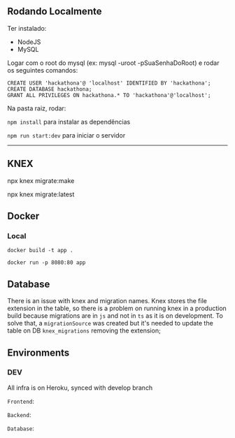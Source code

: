 ## Rodando Localmente

Ter instalado:

- NodeJS
- MySQL

Logar com o root do mysql (ex: mysql -uroot -pSuaSenhaDoRoot) e rodar os seguintes comandos:

```
CREATE USER 'hackathona'@ 'localhost' IDENTIFIED BY 'hackathona';
CREATE DATABASE hackathona;
GRANT ALL PRIVILEGES ON hackathona.* TO 'hackathona'@'localhost';
```

Na pasta raiz, rodar:

`npm install` para instalar as dependências

`npm run start:dev` para iniciar o servidor

---

## KNEX

npx knex migrate:make <migration-name>

npx knex migrate:latest

## Docker

### Local

`docker build -t app .`

`docker run -p 8080:80 app`

## Database

There is an issue with knex and migration names. Knex stores the file extension in the table, so there is a problem on running knex in a production build because migrations are in `js` and not in `ts` as it is on development. To solve that, a `migrationSource` was created but it's needed to update the table on DB `knex_migrations` removing the extension;

## Environments

### DEV

All infra is on Heroku, synced with develop branch

`Frontend`:

`Backend`:

`Database`:
